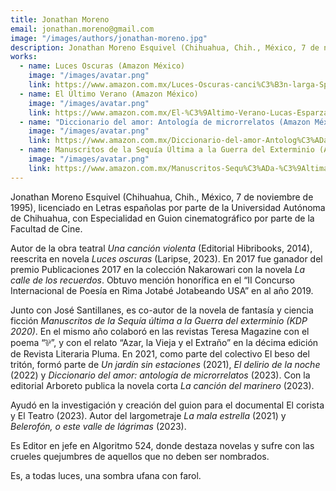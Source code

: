 ```yaml
---
title: Jonathan Moreno
email: jonathan.moreno@gmail.com
image: "/images/authors/jonathan-moreno.jpg"
description: Jonathan Moreno Esquivel (Chihuahua, Chih., México, 7 de noviembre de 1995), licenciado en Letras españolas por parte de la Universidad Autónoma de Chihuahua, con Especialidad en Guion cinematográfico por parte de la Facultad de Cine.
works:
  - name: Luces Oscuras (Amazon México)
    image: "/images/avatar.png"
    link: https://www.amazon.com.mx/Luces-Oscuras-canci%C3%B3n-larga-Spanish/dp/6078244647?refinements=p_27%3AJonathan%20Moreno%20Esquivel&text=Jonathan%20Moreno%20Esquivel&ufe=app_do%3Aamzn1.fos.de93fa6a-174c-4df7-be7c-5bc8e9c5a71b
  - name: El Último Verano (Amazon México)
    image: "/images/avatar.png"
    link: https://www.amazon.com.mx/El-%C3%9Altimo-Verano-Lucas-Esparza-ebook/dp/B0CTHQQ6FW?refinements=p_27%3AJonathan%20Moreno%20Esquivel&text=Jonathan%20Moreno%20Esquivel
  - name: "Diccionario del amor: Antología de microrrelatos (Amazon México)"
    image: "/images/avatar.png"
    link: https://www.amazon.com.mx/Diccionario-del-amor-Antolog%C3%ADa-microrrelatos-ebook/dp/B0CSKCL3YP?refinements=p_27%3AJonathan%20Moreno%20Esquivel&text=Jonathan%20Moreno%20Esquivel
  - name: Manuscritos de la Sequía Última a la Guerra del Exterminio (Amazon México)
    image: "/images/avatar.png"
    link: https://www.amazon.com.mx/Manuscritos-Sequ%C3%ADa-%C3%9Altima-Guerra-Exterminio/dp/B08KH3S64K?refinements=p_27%3AJonathan%20Moreno%20Esquivel&text=Jonathan%20Moreno%20Esquivel&ufe=app_do%3Aamzn1.fos.de93fa6a-174c-4df7-be7c-5bc8e9c5a71b
---
```


Jonathan Moreno Esquivel (Chihuahua, Chih., México, 7 de noviembre de 1995), licenciado en Letras españolas por parte de la Universidad Autónoma de Chihuahua, con Especialidad en Guion cinematográfico por parte de la Facultad de Cine.

Autor de la obra teatral *Una canción violenta* (Editorial Hibribooks, 2014), reescrita en novela *Luces oscuras* (Laripse, 2023). En 2017 fue ganador del premio Publicaciones 2017 en la colección Nakarowari con la novela *La calle de los recuerdos*. Obtuvo mención honorífica en el “II Concurso Internacional de Poesía en Rima Jotabé Jotabeando USA” en al año 2019.

Junto con José Santillanes, es co-autor de la novela de fantasía y ciencia ficción *Manuscritos de la Sequía última a la Guerra del exterminio (KDP 2020)*. En el mismo año colaboró en las revistas Teresa Magazine con el poema “⅌”, y con el relato “Azar, la Vieja y el Extraño” en la décima edición de Revista Literaria Pluma. En 2021, como parte del colectivo El beso del tritón, formó parte de *Un jardín sin estaciones* (2021), *El delirio de la noche* (2022) y *Diccionario del amor: antología de microrrelatos* (2023). Con la editorial Arboreto publica la novela corta *La canción del marinero* (2023).

Ayudó en la investigación y creación del guion para el documental El corista y El Teatro (2023). Autor del largometraje *La mala estrella* (2021) y *Belerofón, o este valle de lágrimas* (2023).

Es Editor en jefe en Algoritmo 524, donde destaza novelas y sufre con las crueles quejumbres de aquellos que no deben ser nombrados.

Es, a todas luces, una sombra ufana con farol.
